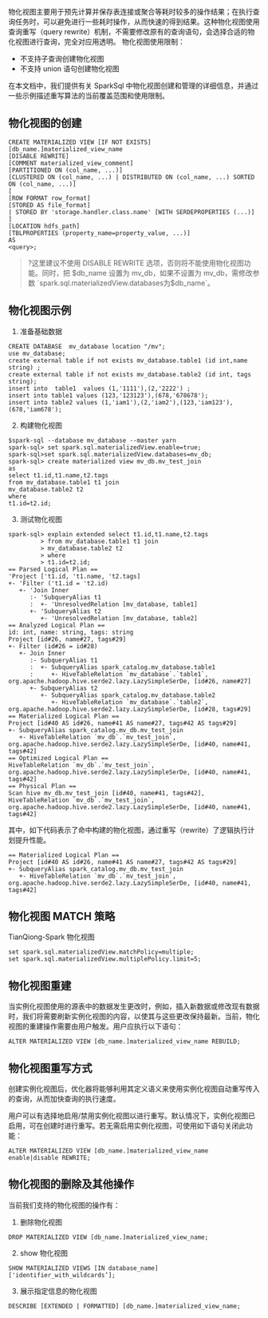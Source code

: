 物化视图主要用于预先计算并保存表连接或聚合等耗时较多的操作结果；在执行查询任务时，可以避免进行一些耗时操作，从而快速的得到结果。这种物化视图使用查询重写（query rewrite）机制，不需要修改原有的查询语句，会选择合适的物化视图进行查询，完全对应用透明。
物化视图使用限制：
- 不支持子查询创建物化视图
- 不支持 union 语句创建物化视图

在本文档中，我们提供有关 SparkSql 中物化视图创建和管理的详细信息，并通过一些示例描述重写算法的当前覆盖范围和使用限制。
## 物化视图的创建


```
CREATE MATERIALIZED VIEW [IF NOT EXISTS] [db_name.]materialized_view_name
[DISABLE REWRITE]
[COMMENT materialized_view_comment]
[PARTITIONED ON (col_name, ...)]
[CLUSTERED ON (col_name, ...) | DISTRIBUTED ON (col_name, ...) SORTED ON (col_name, ...)]
[
[ROW FORMAT row_format]
[STORED AS file_format]
| STORED BY 'storage.handler.class.name' [WITH SERDEPROPERTIES (...)]
]
[LOCATION hdfs_path]
[TBLPROPERTIES (property_name=property_value, ...)]
AS
<query>;
```
>?这里建议不使用 DISABLE REWRITE 选项，否则将不能使用物化视图功能。同时，把 $db_name 设置为 mv_db，如果不设置为 mv_db，需修改参数 `spark.sql.materializedView.databases为$db_name`。

## 物化视图示例
1. 准备基础数据
```
CREATE DATABASE  mv_database location "/mv";
use mv_database;
create external table if not exists mv_database.table1 (id int,name string) ;
create external table if not exists mv_database.table2 (id int, tags string);
insert into  table1  values (1,'1111'),(2,'2222') ;
insert into table1 values (123,'123123'),(678,'678678');
insert into table2 values (1,'iam1'),(2,'iam2'),(123,'iam123'),(678,'iam678');
```
2. 构建物化视图
```
$spark-sql --database mv_database --master yarn
spark-sql> set spark.sql.materializedView.enable=true;
spark-sql>set spark.sql.materializedView.databases=mv_db;
spark-sql> create materialized view mv_db.mv_test_join
as
select t1.id,t1.name,t2.tags
from mv_database.table1 t1 join
mv_database.table2 t2
where
t1.id=t2.id;
```
3. 测试物化视图
```
spark-sql> explain extended select t1.id,t1.name,t2.tags
         > from mv_database.table1 t1 join
         > mv_database.table2 t2
         > where
         > t1.id=t2.id;
== Parsed Logical Plan ==
'Project ['t1.id, 't1.name, 't2.tags]
+- 'Filter ('t1.id = 't2.id)
   +- 'Join Inner
      :- 'SubqueryAlias t1
      :  +- 'UnresolvedRelation [mv_database, table1]
      +- 'SubqueryAlias t2
         +- 'UnresolvedRelation [mv_database, table2]
== Analyzed Logical Plan ==
id: int, name: string, tags: string
Project [id#26, name#27, tags#29]
+- Filter (id#26 = id#28)
   +- Join Inner
      :- SubqueryAlias t1
      :  +- SubqueryAlias spark_catalog.mv_database.table1
      :     +- HiveTableRelation `mv_database`.`table1`, org.apache.hadoop.hive.serde2.lazy.LazySimpleSerDe, [id#26, name#27]
      +- SubqueryAlias t2
         +- SubqueryAlias spark_catalog.mv_database.table2
            +- HiveTableRelation `mv_database`.`table2`, org.apache.hadoop.hive.serde2.lazy.LazySimpleSerDe, [id#28, tags#29]
== Materialized Logical Plan ==
Project [id#40 AS id#26, name#41 AS name#27, tags#42 AS tags#29]
+- SubqueryAlias spark_catalog.mv_db.mv_test_join
   +- HiveTableRelation `mv_db`.`mv_test_join`, org.apache.hadoop.hive.serde2.lazy.LazySimpleSerDe, [id#40, name#41, tags#42]
== Optimized Logical Plan ==
HiveTableRelation `mv_db`.`mv_test_join`, org.apache.hadoop.hive.serde2.lazy.LazySimpleSerDe, [id#40, name#41, tags#42]
== Physical Plan ==
Scan hive mv_db.mv_test_join [id#40, name#41, tags#42], HiveTableRelation `mv_db`.`mv_test_join`, org.apache.hadoop.hive.serde2.lazy.LazySimpleSerDe, [id#40, name#41, tags#42]
```
其中，如下代码表示了命中构建的物化视图，通过重写（rewrite）了逻辑执行计划提升性能。
```
== Materialized Logical Plan ==
Project [id#40 AS id#26, name#41 AS name#27, tags#42 AS tags#29]
+- SubqueryAlias spark_catalog.mv_db.mv_test_join
   +- HiveTableRelation `mv_db`.`mv_test_join`, org.apache.hadoop.hive.serde2.lazy.LazySimpleSerDe, [id#40, name#41, tags#42]
```

## 物化视图 MATCH 策略
TianQiong-Spark 物化视图
```
set spark.sql.materializedView.matchPolicy=multiple;
set spark.sql.materializedView.multiplePolicy.limit=5;
```

## 物化视图重建
当实例化视图使用的源表中的数据发生更改时，例如，插入新数据或修改现有数据时，我们将需要刷新实例化视图的内容，以使其与这些更改保持最新。当前，物化视图的重建操作需要由用户触发。用户应执行以下语句：
```
ALTER MATERIALIZED VIEW [db_name.]materialized_view_name REBUILD;
```

## 物化视图重写方式
创建实例化视图后，优化器将能够利用其定义语义来使用实例化视图自动重写传入的查询，从而加快查询的执行速度。

用户可以有选择地启用/禁用实例化视图以进行重写。默认情况下，实例化视图已启用，可在创建时进行重写。若无需启用实例化视图，可使用如下语句关闭此功能：
```
ALTER MATERIALIZED VIEW [db_name.]materialized_view_name enable|disable REWRITE;
```
## 物化视图的删除及其他操作
当前我们支持的物化视图的操作有：
1. 删除物化视图
```
DROP MATERIALIZED VIEW [db_name.]materialized_view_name;
```
2. show 物化视图
```
SHOW MATERIALIZED VIEWS [IN database_name] ['identifier_with_wildcards’];
```
3. 展示指定信息的物化视图
```
DESCRIBE [EXTENDED | FORMATTED] [db_name.]materialized_view_name;
```
